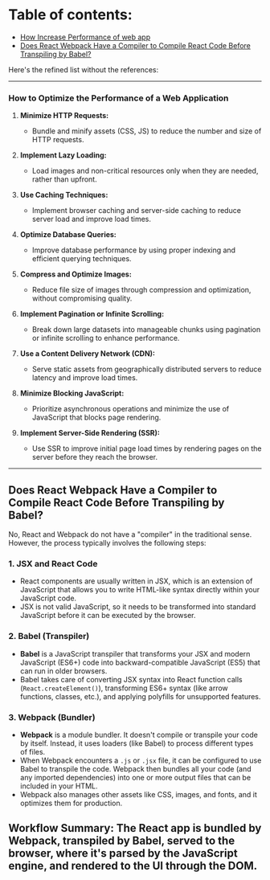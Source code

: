 # Table of contents:
   - [How Increase Performance of web app](#performance)
   - [Does React Webpack Have a Compiler to Compile React Code Before Transpiling by Babel?](#transpile)


Here's the refined list without the references:

---

### **How to Optimize the Performance of a Web Application** <a id='performance' />

1. **Minimize HTTP Requests:**
   - Bundle and minify assets (CSS, JS) to reduce the number and size of HTTP requests.

2. **Implement Lazy Loading:**
   - Load images and non-critical resources only when they are needed, rather than upfront.

3. **Use Caching Techniques:**
   - Implement browser caching and server-side caching to reduce server load and improve load times.

4. **Optimize Database Queries:**
   - Improve database performance by using proper indexing and efficient querying techniques.

5. **Compress and Optimize Images:**
   - Reduce file size of images through compression and optimization, without compromising quality.

6. **Implement Pagination or Infinite Scrolling:**
   - Break down large datasets into manageable chunks using pagination or infinite scrolling to enhance performance.

7. **Use a Content Delivery Network (CDN):**
   - Serve static assets from geographically distributed servers to reduce latency and improve load times.

8. **Minimize Blocking JavaScript:**
   - Prioritize asynchronous operations and minimize the use of JavaScript that blocks page rendering.

9. **Implement Server-Side Rendering (SSR):**
   - Use SSR to improve initial page load times by rendering pages on the server before they reach the browser.

---


## Does React Webpack Have a Compiler to Compile React Code Before Transpiling by Babel? <a id='transpile' />
No, React and Webpack do not have a "compiler" in the traditional sense. However, the process typically involves the following steps:

### 1. **JSX and React Code**
   - React components are usually written in JSX, which is an extension of JavaScript that allows you to write HTML-like syntax directly within your JavaScript code.
   - JSX is not valid JavaScript, so it needs to be transformed into standard JavaScript before it can be executed by the browser.

### 2. **Babel (Transpiler)**
   - **Babel** is a JavaScript transpiler that transforms your JSX and modern JavaScript (ES6+) code into backward-compatible JavaScript (ES5) that can run in older browsers.
   - Babel takes care of converting JSX syntax into React function calls (`React.createElement()`), transforming ES6+ syntax (like arrow functions, classes, etc.), and applying polyfills for unsupported features.

### 3. **Webpack (Bundler)**
   - **Webpack** is a module bundler. It doesn't compile or transpile your code by itself. Instead, it uses loaders (like Babel) to process different types of files.
   - When Webpack encounters a `.js` or `.jsx` file, it can be configured to use Babel to transpile the code. Webpack then bundles all your code (and any imported dependencies) into one or more output files that can be included in your HTML.
   - Webpack also manages other assets like CSS, images, and fonts, and it optimizes them for production.

## Workflow Summary: The React app is bundled by Webpack, transpiled by Babel, served to the browser, where it's parsed by the JavaScript engine, and rendered to the UI through the DOM.
